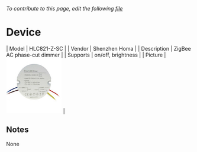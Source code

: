 
*To contribute to this page, edit the following
[file](https://github.com/Koenkk/zigbee2mqtt.io/blob/master/docgen/device_page_notes.js)*

# Device

| Model | HLC821-Z-SC  |
| Vendor  | Shenzhen Homa  |
| Description | ZigBee AC phase-cut dimmer |
| Supports | on/off, brightness |
| Picture | ![../images/devices/HLC821-Z-SC.jpg](../images/devices/HLC821-Z-SC.jpg) |

## Notes

None

